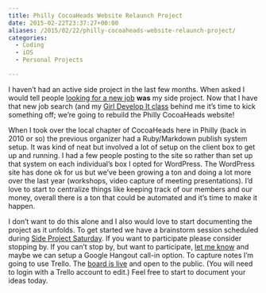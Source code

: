 ```yaml
---
title: Philly CocoaHeads Website Relaunch Project
date: 2015-02-22T23:37:27+00:00
aliases: /2015/02/22/philly-cocoaheads-website-relaunch-project/
categories:
  - Coding
  - iOS
  - Personal Projects

---
```

I haven&#8217;t had an active side project in the last few months. When asked I would tell people [looking for a new job][1] **was** my side project. Now that I have that new job search (and my [Girl Develop It class][2] behind me it&#8217;s time to kick something off; we&#8217;re going to rebuild the Philly CocoaHeads website!

When I took over the local chapter of CocoaHeads here in Philly (back in 2010 or so) the previous organizer had a Ruby/Markdown publish system setup. It was kind of neat but involved a lot of setup on the client box to get up and running. I had a few people posting to the site so rather than set up that system on each individual&#8217;s box I opted for WordPress. The WordPress site has done ok for us but we&#8217;ve been growing a ton and doing a lot more over the last year (workshops, video capture of meeting presentations). I&#8217;d love to start to centralize things like keeping track of our members and our money, overall there is a ton that could be automated and it&#8217;s time to make it happen.

I don&#8217;t want to do this alone and I also would love to start documenting the project as it unfolds. To get started we have a brainstorm session scheduled during [Side Project Saturday][3]. If you want to participate please consider stopping by. If you can&#8217;t stop by, but want to participate, [let me know][4] and maybe we can setup a Google Hangout call-in option. To capture notes I&#8217;m going to use Trello. The [board is live][5] and open to the public. (You will need to login with a Trello account to edit.) Feel free to start to document your ideas today.

 [1]: http://mikezornek.com/2015/01/19/my-new-job-with-the-big-nerd-ranch/
 [2]: http://mikezornek.com/2014/12/31/girl-develop-it-introduction-to-ios-development/
 [3]: http://www.meetup.com/PhillyCocoaHeads/events/219346913/
 [4]: mailto:zorn@phillycocoa.org
 [5]: https://trello.com/b/zCQkG0Lg/website-relaunch-brainstorm